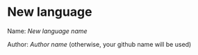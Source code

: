 # New language

Name: _New language name_

Author: _Author name_ (otherwise, your github name will be used)
